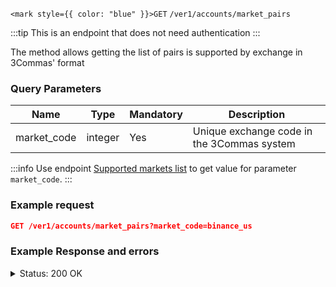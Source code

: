<code><mark style={{ color: "blue" }}>GET</mark></code> <code>/ver1/accounts/market_pairs</code>

:::tip
This is an endpoint that does not need authentication
:::

The method allows getting the list of pairs is supported by exchange in 3Commas' format

### Query Parameters

| Name        | Type    | Mandatory | Description                                 |
|-------------|---------|-----------|---------------------------------------------|
| market_code | integer | Yes       | Unique exchange code in the 3Commas system  |

:::info
Use endpoint [Supported markets list](/docs/Market%20data/Supported%20markets%20list.md) to get value for parameter <code>market_code</code>.
:::

### Example request

```json
GET /ver1/accounts/market_pairs?market_code=binance_us
```

### Example Response and errors

<details>
<summary>Status: 200 OK</summary>

```json
[
"BTC_ETH",
"BTC_LTC",
"BTC_BNB",
"BTC_NEO",
"ETH_QTUM",
"ETH_EOS",
"ETH_SNT",
"ETH_BNT",
"BTC_GAS",
"ETH_BNB",
"USDT_BTC",
...
]
```

</details>
